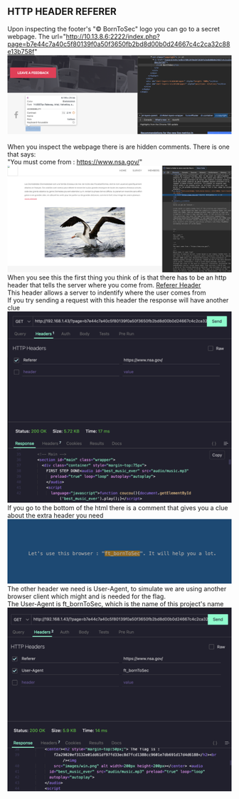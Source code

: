 ## HTTP HEADER REFERER

Upon inspecting the footer's "© BornToSec" logo you can go to a secret webpage. The url="http://10.13.8.6:2222/index.php?page=b7e44c7a40c5f80139f0a50f3650fb2bd8d00b0d24667c4c2ca32c88e13b758f"
<img src="./imgs/1.png"></br>
</br>
When you inspect the webpage there is are hidden comments. There is one that says:</br> "You must come from : https://www.nsa.gov/"
<img src="./imgs/2.png"></br>
When you see this the first thing you think of is that there has to be an http header that tells the server where you come from. [Referer Header](#https://developer.mozilla.org/en-US/docs/Web/HTTP/Headers/Referer)</br>
This header allows a server to indentify where the user comes from</br>
If you try sending a request with this header the response will have another clue</br>
<img src="./imgs/3.png"></br>
If you go to the bottom of the html there is a comment that gives you a clue about the extra header you need
<img src="./imgs/4.png"></br>
The other header we need is User-Agent, to simulate we are using another browser client which might and is needed for the flag.</br>
The User-Agent is ft_bornToSec, which is the name of this project's name
</br>
<img src="./imgs/5.png"></br>